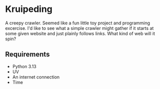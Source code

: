 # Kruipeding
A creepy crawler. Seemed like a fun little toy project and programming excercise. I'd like to see what a simple crawler might gather if it
starts at some given website and just plainly follows links. What kind of web will it spin?

## Requirements
- Python 3.13
- UV
- An internet connection
- Time
